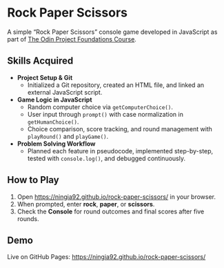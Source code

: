 # Rock Paper Scissors

A simple “Rock Paper Scissors” console game developed in JavaScript as part of [The Odin Project Foundations Course](https://www.theodinproject.com/lessons/foundations-rock-paper-scissors).

## Skills Acquired

- **Project Setup & Git**
  - Initialized a Git repository, created an HTML file, and linked an external JavaScript script.
- **Game Logic in JavaScript**
  - Random computer choice via `getComputerChoice()`.
  - User input through `prompt()` with case normalization in `getHumanChoice()`.
  - Choice comparison, score tracking, and round management with `playRound()` and `playGame()`.
- **Problem Solving Workflow**
  - Planned each feature in pseudocode, implemented step-by-step, tested with `console.log()`, and debugged continuously.

## How to Play

1. Open https://ningia92.github.io/rock-paper-scissors/ in your browser.
2. When prompted, enter **rock**, **paper**, or **scissors**.
3. Check the **Console** for round outcomes and final scores after five rounds.

## Demo

Live on GitHub Pages: https://ningia92.github.io/rock-paper-scissors/